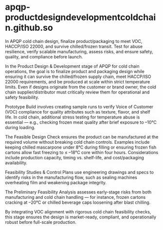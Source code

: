 # apqp-productdesigndevelopmentcoldchain.github.so
In APQP cold chain design, finalize product/packaging to meet VOC, HACCP/ISO 22000, and survive chilled/frozen transit. Test for abuse resilience, verify scalable manufacturing, assess risks, and ensure safety, quality, and compliance before launch.

In the Product Design & Development stage of APQP for cold chain operations, the goal is to finalize product and packaging design while ensuring it can survive the chilled/frozen supply chain, meet HACCP/ISO 22000 requirements, and be produced at scale within strict temperature limits. Even if designs originate from the customer or brand owner, the cold chain supplier/distributor must critically review them for operational and safety feasibility.

Prototype Build involves creating sample runs to verify Voice of Customer (VOC) compliance for quality attributes such as texture, flavor, and shelf life. In cold chain, additional stress testing for temperature abuse is essential — e.g., checking frozen meat quality after brief exposure to –10°C during loading.

The Feasible Design Check ensures the product can be manufactured at the required volume without breaking cold chain controls. Examples include keeping chilled mascarpone under 8°C during filling or ensuring frozen fish cartons allow fast freezing to ≤ –18°C core within four hours. Considerations include production capacity, timing vs. shelf-life, and cost/packaging availability.

Feasibility Studies & Control Plans use engineering drawings and specs to identify risks in the manufacturing flow, such as sealing machines overheating film and weakening package integrity.

The Preliminary Feasibility Analysis assesses early-stage risks from both manufacturing and cold chain handling — for instance, frozen cartons cracking at –20°C or chilled beverage caps loosening after blast chilling.

By integrating VOC alignment with rigorous cold chain feasibility checks, this stage ensures the design is market-ready, compliant, and operationally robust before full-scale production.
